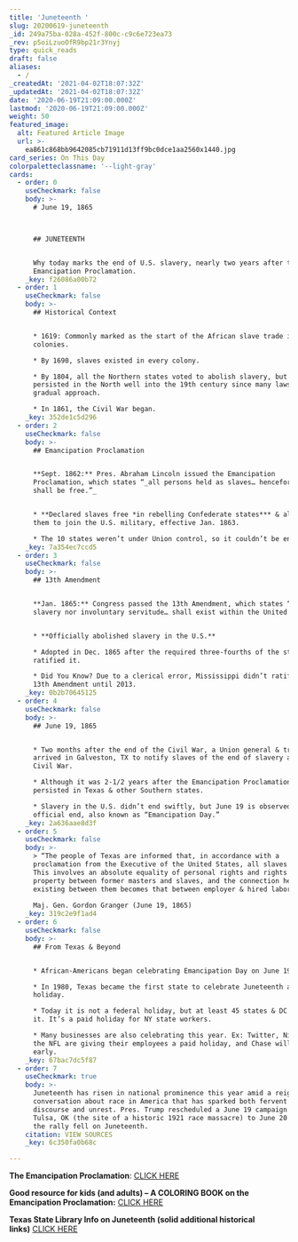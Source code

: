 ```yaml
---
title: 'Juneteenth '
slug: 20200619-juneteenth
_id: 249a75ba-028a-452f-800c-c9c6e723ea73
_rev: p5oiLzuoOfR9bp21r3Ynyj
type: quick_reads
draft: false
aliases:
  - /
_createdAt: '2021-04-02T18:07:32Z'
_updatedAt: '2021-04-02T18:07:32Z'
date: '2020-06-19T21:09:00.000Z'
lastmod: '2020-06-19T21:09:00.000Z'
weight: 50
featured_image:
  alt: Featured Article Image
  url: >-
    ea861c868bb9642085cb71911d13ff9bc0dce1aa2560x1440.jpg
card_series: On This Day
colorpaletteclassname: '--light-gray'
cards:
  - order: 0
    useCheckmark: false
    body: >-
      # June 19, 1865  



      ## JUNETEENTH


      Why today marks the end of U.S. slavery, nearly two years after the
      Emancipation Proclamation.
    _key: f26086a00b72
  - order: 1
    useCheckmark: false
    body: >-
      ## Historical Context


      * 1619: Commonly marked as the start of the African slave trade in the
      colonies.

      * By 1690, slaves existed in every colony.

      * By 1804, all the Northern states voted to abolish slavery, but slavery
      persisted in the North well into the 19th century since many laws took a
      gradual approach.

      * In 1861, the Civil War began.
    _key: 352de1c5d296
  - order: 2
    useCheckmark: false
    body: >-
      ## Emancipation Proclamation


      **Sept. 1862:** Pres. Abraham Lincoln issued the Emancipation
      Proclamation, which states “_all persons held as slaves… henceforward
      shall be free.”_


      * **Declared slaves free *in rebelling Confederate states*** & allowed
      them to join the U.S. military, effective Jan. 1863.

      * The 10 states weren’t under Union control, so it couldn’t be enforced.
    _key: 7a354ec7ccd5
  - order: 3
    useCheckmark: false
    body: >-
      ## 13th Amendment


      **Jan. 1865:** Congress passed the 13th Amendment, which states “_neither
      slavery nor involuntary servitude… shall exist within the United States_.”


      * **Officially abolished slavery in the U.S.**

      * Adopted in Dec. 1865 after the required three-fourths of the states
      ratified it.

      * Did You Know? Due to a clerical error, Mississippi didn’t ratify the
      13th Amendment until 2013.
    _key: 0b2b70645125
  - order: 4
    useCheckmark: false
    body: >-
      ## June 19, 1865


      * Two months after the end of the Civil War, a Union general & troops
      arrived in Galveston, TX to notify slaves of the end of slavery and the
      Civil War.

      * Although it was 2-1/2 years after the Emancipation Proclamation, slavery
      persisted in Texas & other Southern states.

      * Slavery in the U.S. didn’t end swiftly, but June 19 is observed as its
      official end, also known as “Emancipation Day.”
    _key: 2a636aae8d3f
  - order: 5
    useCheckmark: false
    body: >-
      > “The people of Texas are informed that, in accordance with a
      proclamation from the Executive of the United States, all slaves are free.
      This involves an absolute equality of personal rights and rights of
      property between former masters and slaves, and the connection heretofore
      existing between them becomes that between employer & hired labor…”  
        
      Maj. Gen. Gordon Granger (June 19, 1865)
    _key: 319c2e9f1ad4
  - order: 6
    useCheckmark: false
    body: >-
      ## From Texas & Beyond


      * African-Americans began celebrating Emancipation Day on June 19, 1866.

      * In 1980, Texas became the first state to celebrate Juneteenth as a state
      holiday.

      * Today it is not a federal holiday, but at least 45 states & DC observe
      it. It’s a paid holiday for NY state workers.

      * Many businesses are also celebrating this year. Ex: Twitter, Nike and
      the NFL are giving their employees a paid holiday, and Chase will close
      early.
    _key: 67bac7dc5f87
  - order: 7
    useCheckmark: true
    body: >-
      Juneteenth has risen in national prominence this year amid a reignited
      conversation about race in America that has sparked both fervent civil
      discourse and unrest. Pres. Trump rescheduled a June 19 campaign rally in
      Tulsa, OK (the site of a historic 1921 race massacre) to June 20 because
      the rally fell on Juneteenth.
    citation: VIEW SOURCES
    _key: 6c350fa0b68c

---
```

**The Emancipation Proclamation**: [CLICK HERE](https://www.archives.gov/exhibits/featured-documents/emancipation-proclamation)

**Good resource for kids (and adults) – A COLORING BOOK on the Emancipation Proclamation:** [CLICK HERE](https://www.archives.gov/files/publications/kids/emancipation-proclamation-coloring-book.pdf)

**Texas State Library Info on Juneteenth (solid additional historical links)** [CLICK HERE](https://www.tsl.texas.gov/ref/abouttx/juneteenth.html)